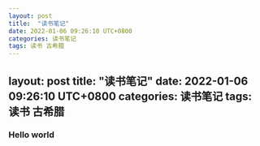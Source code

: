 ```yaml
---
layout: post
title:  "读书笔记"
date: 2022-01-06 09:26:10 UTC+0800
categories: 读书笔记
tags: 读书 古希腊
---
```

layout: post
title:  "读书笔记"
date: 2022-01-06 09:26:10 UTC+0800
categories: 读书笔记
tags: 读书 古希腊
---




### Hello world
